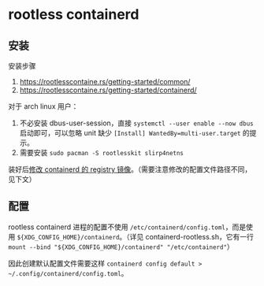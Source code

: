 # rootless containerd

## 安装

安装步骤

1. https://rootlesscontaine.rs/getting-started/common/
2. https://rootlesscontaine.rs/getting-started/containerd/

对于 arch linux 用户：

1. 不必安装 dbus-user-session，直接 `systemctl --user enable --now dbus` 启动即可，可以忽略 unit 缺少 `[Install] WantedBy=multi-user.target` 的提示。
2. 需要安装 `sudo pacman -S rootlesskit slirp4netns`

装好后[修改 containerd 的 registry 镜像](./containerd.md#镜像加速)。（需要注意修改的配置文件路径不同，见下文）

## 配置

rootless containerd 进程的配置不使用 `/etc/containerd/config.toml`，而是使用 `${XDG_CONFIG_HOME}/containerd`。（详见 containerd-rootless.sh，它有一行 `mount --bind "${XDG_CONFIG_HOME}/containerd" "/etc/containerd"`）

因此创建默认配置文件需要这样 `containerd config default > ~/.config/containerd/config.toml`。
